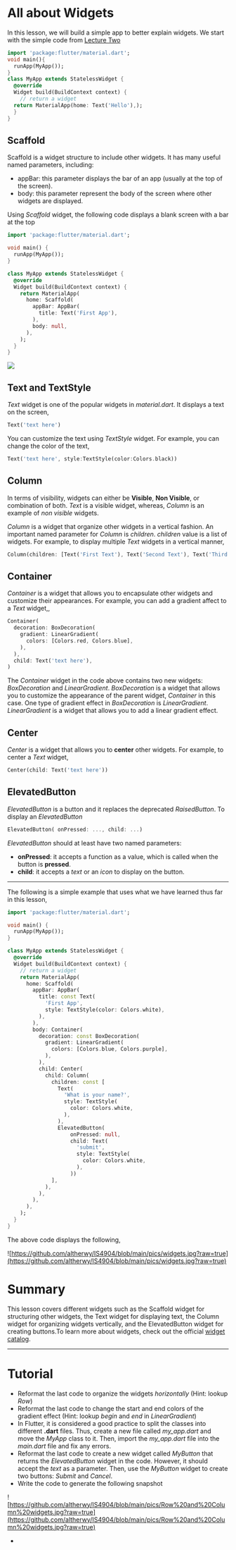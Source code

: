 # All about Widgets

In this lesson, we will build a simple app to better explain widgets. We start with the simple code from [Lecture Two](https://github.com/altherwy/IS4904/blob/main/Lecture%20Two/Lecture%20Two.md)

```dart
import 'package:flutter/material.dart';
void main(){
  runApp(MyApp());
}
class MyApp extends StatelessWidget {
  @override
  Widget build(BuildContext context) {
    // return a widget
  return MaterialApp(home: Text('Hello'),);
  }
}
```
## Scaffold
Scaffold is a widget structure to include other widgets. It has many useful named parameters, including:
- appBar: this parameter displays the bar of an app (usually at the top of the screen). 
- body: this parameter represent the body of the screen where other widgets are displayed. 

Using *Scaffold* widget, the following code displays a blank screen with a bar at the top

```dart
import 'package:flutter/material.dart';

void main() {
  runApp(MyApp());
}

class MyApp extends StatelessWidget {
  @override
  Widget build(BuildContext context) {
    return MaterialApp(
      home: Scaffold(
        appBar: AppBar(
          title: Text('First App'),
        ),
        body: null,
      ),
    );
  }
}
```
![](https://github.com/altherwy/IS4904/blob/main/pics/Scaffold.jpg?raw=true)

## Text and TextStyle
*Text* widget is one of the popular widgets in *material.dart*. It displays a text on the screen,
```dart
Text('text here')
```
You can customize the text using *TextStyle* widget. For example, you can change the color of the text,

```dart
Text('text here', style:TextStyle(color:Colors.black))
```
## Column
In terms of visibility, widgets can either be **Visible**, **Non Visible**, or combination of both. *Text* is a visible widget, whereas, *Column* is an example of *non visible* widgets.

*Column* is a widget that organize other widgets in a vertical fashion. An important named parameter for *Column* is *children*. *children* value is a list of widgets. For example, to display multiple *Text* widgets in a vertical manner,

```dart
Column(children: [Text('First Text'), Text('Second Text'), Text('Third Text')])
```
## Container
*Container* is a widget that allows you to encapsulate other widgets and customize their appearances. For example, you can add a gradient affect to a *Text* widget,,
```dart
Container(
  decoration: BoxDecoration(
    gradient: LinearGradient(
      colors: [Colors.red, Colors.blue],
    ),
  ),
  child: Text('text here'),
)
```
The *Container* widget in the code above contains two new widgets: *BoxDecoration* and *LinearGradient*. *BoxDecoration* is a widget that allows you to customize the appearance of the parent widget, *Container* in this case. One type of gradient effect in *BoxDecoration* is *LinearGradient*. *LinearGradient* is a widget that allows you to add a linear gradient effect.

## Center
*Center* is a widget that allows you to **center** other widgets. For example, to center a *Text* widget,

```dart
Center(child: Text('text here'))
```

## ElevatedButton
*ElevatedButton* is a button and it replaces the deprecated *RaisedButton*. To display an *ElevatedButton*

```dart
ElevatedButton( onPressed: ..., child: ...)
```
*ElevatedButton* should at least have two named parameters: 
- **onPressed**: it accepts a function as a value, which is called when the button is **pressed**.
- **child**: it accepts a *text* or an *icon* to display on the button. 
---
The following is a simple example that uses what we have learned thus far in this lesson,

```dart
import 'package:flutter/material.dart';

void main() {
  runApp(MyApp());
}

class MyApp extends StatelessWidget {
  @override
  Widget build(BuildContext context) {
    // return a widget
    return MaterialApp(
      home: Scaffold(
        appBar: AppBar(
          title: const Text(
            'First App',
            style: TextStyle(color: Colors.white),
          ),
        ),
        body: Container(
          decoration: const BoxDecoration(
            gradient: LinearGradient(
              colors: [Colors.blue, Colors.purple],
            ),
          ),
          child: Center(
            child: Column(
              children: const [
                Text(
                  'What is your name?',
                  style: TextStyle(
                    color: Colors.white,
                  ),
                ),
                ElevatedButton(
                    onPressed: null,
                    child: Text(
                      'submit',
                      style: TextStyle(
                        color: Colors.white,
                      ),
                    ))
              ],
            ),
          ),
        ),
      ),
    );
  }
}

```
The above code displays the following,

![https://github.com/altherwy/IS4904/blob/main/pics/widgets.jpg?raw=true](https://github.com/altherwy/IS4904/blob/main/pics/widgets.jpg?raw=true)


# Summary
This lesson covers different widgets such as the Scaffold widget for structuring other widgets, the Text widget for displaying text, the Column widget for organizing widgets vertically, and the ElevatedButton widget for creating buttons.To learn more about widgets, check out the official [widget catalog](https://docs.flutter.dev/ui/widgets).

---
# Tutorial
- Reformat the last code to organize the widgets *horizontally* (Hint: lookup *Row*)
- Reformat the last code to change the start and end colors of the gradient effect (Hint: lookup *begin* and *end* in *LinearGradient*)
- In Flutter, it is considered a good practice to split the classes into different **.dart** files. Thus, create a new file called *my_app.dart* and move the *MyApp* class to it. Then, import the *my_app.dart* file into the *main.dart* file and fix any errors.
- Reformat the last code to create a new widget called *MyButton* that returns the *ElevatedButton* widget in the code. However, it should accept the *text* as a parameter. Then, use the *MyButton* widget to create two buttons: *Submit* and *Cancel*.
- Write the code to generate the following snapshot

![https://github.com/altherwy/IS4904/blob/main/pics/Row%20and%20Column%20widgets.jpg?raw=true](https://github.com/altherwy/IS4904/blob/main/pics/Row%20and%20Column%20widgets.jpg?raw=true)

-
  
  ```dart
